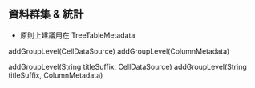 ## 資料群集 & 統計

* 原則上建議用在 TreeTableMetadata



addGroupLevel(CellDataSource)
addGroupLevel(ColumnMetadata)



addGroupLevel(String titleSuffix, CellDataSource)
addGroupLevel(String titleSuffix, ColumnMetadata)

